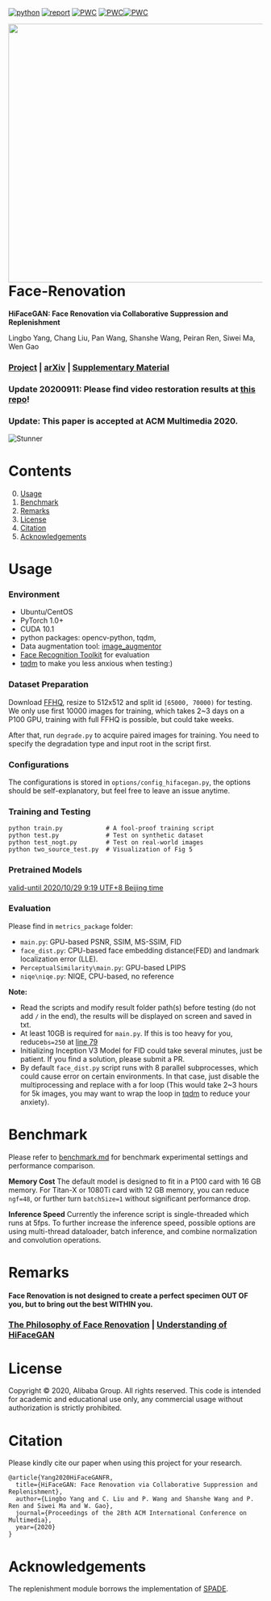[![python](https://img.shields.io/badge/python-3.6+-blue.svg)](https://github.com/Lotayou/Face-Renovation)
[![report](https://img.shields.io/badge/arxiv-report-red)](https://arxiv.org/abs/2005.05005) 
[![PWC](https://img.shields.io/endpoint.svg?url=https://paperswithcode.com/badge/hifacegan-face-renovation-via-collaborative/image-super-resolution-on-ffhq-1024-x-1024-4x)](https://paperswithcode.com/sota/image-super-resolution-on-ffhq-1024-x-1024-4x?p=hifacegan-face-renovation-via-collaborative)
[![PWC](https://img.shields.io/endpoint.svg?url=https://paperswithcode.com/badge/hifacegan-face-renovation-via-collaborative/image-super-resolution-on-ffhq-256-x-256-4x)](https://paperswithcode.com/sota/image-super-resolution-on-ffhq-256-x-256-4x?p=hifacegan-face-renovation-via-collaborative)[![PWC](https://img.shields.io/endpoint.svg?url=https://paperswithcode.com/badge/hifacegan-face-renovation-via-collaborative/face-hallucination-on-ffhq-512-x-512-16x)](https://paperswithcode.com/sota/face-hallucination-on-ffhq-512-x-512-16x?p=hifacegan-face-renovation-via-collaborative)

<img src='https://user-images.githubusercontent.com/33449901/92845327-6c816300-f419-11ea-9b03-67d29a179edf.gif' align="right" width=512>

<br><br><br><br>

# Face-Renovation

**HiFaceGAN: Face Renovation via Collaborative Suppression and Replenishment**<br>

Lingbo Yang, Chang Liu, Pan Wang, Shanshe Wang, Peiran Ren, Siwei Ma, Wen Gao<br>

### [Project](https://github.com/Lotayou/Face-Renovation) | [arXiv](https://arxiv.org/abs/2005.05005) | [Supplementary Material](https://github.com/Lotayou/lotayou.github.io/raw/master/396_Face_Renovation_supplementary.pdf)

### Update 20200911: Please find video restoration results at [this repo](https://github.com/Lotayou/Face-Renovation-teaser-gifs)!
### Update: This paper is accepted at ACM Multimedia 2020.

![Stunner](https://user-images.githubusercontent.com/33449901/82039922-47cde680-96d8-11ea-8d16-8158abb3eccf.jpg)

# Contents
0. [Usage](#usage)
1. [Benchmark](#benchmark)
2. [Remarks](#remarks)
3. [License](#license)
4. [Citation](#citation)
5. [Acknowledgements](#acknowledgements)

# Usage
### Environment
- Ubuntu/CentOS
- PyTorch 1.0+
- CUDA 10.1
- python packages: opencv-python, tqdm, 
- Data augmentation tool: [image_augmentor](https://pypi.org/project/image-augmentor/)
- [Face Recognition Toolkit](https://github.com/ageitgey/face_recognition) for evaluation
- [tqdm](https://github.com/tqdm/tqdm) to make you less anxious when testing:)
### Dataset Preparation
Download [FFHQ](https://github.com/NVlabs/ffhq-dataset), resize to 512x512 and split id `[65000, 70000)` for testing. We only use first 10000 images for training, which takes 2~3 days on a P100 GPU, training with full FFHQ is possible, but could take weeks.

After that, run `degrade.py` to acquire paired images for training. You need to specify the degradation type and input root in the script first. 

### Configurations
The configurations is stored in `options/config_hifacegan.py`, the options should be self-explanatory, but feel free to leave an issue anytime.

### Training and Testing
```
python train.py            # A fool-proof training script
python test.py             # Test on synthetic dataset
python test_nogt.py        # Test on real-world images
python two_source_test.py  # Visualization of Fig 5
```

### Pretrained Models
[valid-until 2020/10/29 9:19 UTF+8 Beijing time](https://ws28.cn/f/3tw3bit6qks)

### Evaluation
Please find in `metrics_package` folder:
- `main.py`: GPU-based PSNR, SSIM, MS-SSIM, FID
- `face_dist.py`: CPU-based face embedding distance(FED) and landmark localization error (LLE). 
- `PerceptualSimilarity\main.py`: GPU-based LPIPS
- `niqe\niqe.py`: NIQE, CPU-based, no reference

__Note:__
- Read the scripts and modify result folder path(s) before testing (do not add `/` in the end), the results will be displayed on screen and saved in txt.
- At least 10GB is required for `main.py`. If this is too heavy for you, reduce`bs=250` at [line 79](https://github.com/Lotayou/Face-Renovation/blob/5193b083f598a1291514ea3a4c2d77e1637ac2f6/metrics_package/main.py#L79)
- Initializing Inception V3 Model for FID could take several minutes, just be patient. If you find a solution, please submit a PR.
- By default `face_dist.py` script runs with 8 parallel subprocesses, which could cause error on certain environments. In that case, just disable the multiprocessing and replace with a for loop (This would take 2~3 hours for 5k images, you may want to wrap the loop in [tqdm](https://github.com/tqdm/tqdm) to reduce your anxiety).

# Benchmark
Please refer to [benchmark.md](benchmark.md) for benchmark experimental settings and performance comparison.

__Memory Cost__ The default model is designed to fit in a P100 card with 16 GB memory. For Titan-X or 1080Ti card with 12 GB memory, you can reduce `ngf=48`, or further turn `batchSize=1` without significant performance drop.

__Inference Speed__ Currently the inference script is single-threaded which runs at 5fps. To further increase the inference speed, possible options are using multi-thread dataloader, batch inference, and combine normalization and convolution operations.

# Remarks
#### Face Renovation is not designed to create a perfect specimen OUT OF you, but to bring out the best WITHIN you.
### [The Philosophy of Face Renovation](goal.md) | [Understanding of HiFaceGAN](understanding.md)

# License
Copyright &copy; 2020, Alibaba Group. All rights reserved. This code is intended for academic and educational use only, any commercial usage without authorization is strictly prohibited.

# Citation
Please kindly cite our paper when using this project for your research.
```
@article{Yang2020HiFaceGANFR,
  title={HiFaceGAN: Face Renovation via Collaborative Suppression and Replenishment},
  author={Lingbo Yang and C. Liu and P. Wang and Shanshe Wang and P. Ren and Siwei Ma and W. Gao},
  journal={Proceedings of the 28th ACM International Conference on Multimedia},
  year={2020}
}
```

# Acknowledgements
The replenishment module borrows the implementation of [SPADE](https://github.com/NVlabs/SPADE).
